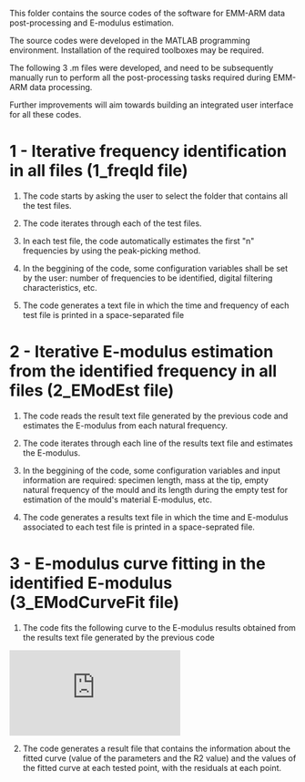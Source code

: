 This folder contains the source codes of the software for EMM-ARM data post-processing and E-modulus estimation.

The source codes were developed in the MATLAB programming environment. Installation of the required toolboxes may be required.

The following 3 .m files were developed, and need to be subsequently manually run to perform all the post-processing tasks required during EMM-ARM data processing. 

Further improvements will aim towards building an integrated user interface for all these codes.

# 1 - Iterative frequency identification in all files (1_freqId file)

1. The code starts by asking the user to select the folder that contains all the test files.

2. The code iterates through each of the test files.

3. In each test file, the code automatically estimates the first "n" frequencies by using the peak-picking method.

4. In the beggining of the code, some configuration variables shall be set by the user: number of frequencies to be identified, digital filtering characteristics, etc.

5. The code generates a text file in which the time and frequency of each test file is printed in a space-separated file

# 2 - Iterative E-modulus estimation from the identified frequency in all files (2_EModEst file)

1. The code reads the result text file generated by the previous code and estimates the E-modulus from each natural frequency.

2. The code iterates through each line of the results text file and estimates the E-modulus.

3. In the beggining of the code, some configuration variables and input information are required: specimen length, mass at the tip, empty natural frequency of the mould and its length during the empty test for estimation of the mould's material E-modulus, etc.

4. The code generates a results text file in which the time and E-modulus associated to each test file is printed in a space-seprated file.

# 3 - E-modulus curve fitting in the identified E-modulus (3_EModCurveFit file)

1. The code fits the following curve to the E-modulus results obtained from the results text file generated by the previous code

![equation](http://www.sciweavers.org/tex2img.php?eq=%20f%28t%29%20%3D%20a__%7B1%7D%24e%5E%7B%20%7B-%5Cbig%28%5Cfrac%7B%5Ctau_%7B1%7D%7D%7Bt%7D%7D%5Cbig%29%5E%7B%5Cbeta__%7B1%7D%7D%20%7D%2Ba__%7B2%7D%24e%5E%7B%20%7B-%5Cbig%28%5Cfrac%7B%5Ctau_%7B2%7D%7D%7Bt%7D%7D%5Cbig%29%5E%7B%5Cbeta__%7B2%7D%7D&bc=White&fc=Black&im=jpg&fs=12&ff=arev&edit=0)

2. The code generates a result file that contains the information about the fitted curve (value of the parameters and the R2 value) and the values of the fitted curve at each tested point, with the residuals at each point.

